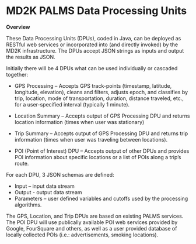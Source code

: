 # MD2K PALMS Data Processing Units

**Overview**

These Data Processing Units (DPUs), coded in Java, can be deployed as RESTful web services or incorporated into (and directly invoked) by the MD2K infrastructure.   The DPUs accept JSON strings as inputs and output the results as JSON.

Initially there will be 4 DPUs what can be used individually or cascaded together:

*	GPS Processing – Accepts GPS track-points (timestamp, latitude, longitude, elevation), cleans and filters, adjusts epoch, and classifies by trip, location, mode of transportation, duration, distance traveled, etc.,  for a user-specified interval (typically 1 minute).

*	Location Summary – Accepts output of GPS Processing DPU and returns location information (times when user was stationary)
*	Trip Summary – Accepts output of GPS Processing DPU and returns trip information (times when user was traveling between locations).
*	POI (Point of Interest) DPU – Accepts output of other DPUs and provides POI information about specific locations or a list of POIs along a trip’s route.

For each DPU, 3 JSON schemas are defined:  
*	Input – input data stream
*	Output  - output data stream
*	Parameters – user defined variables and cutoffs used by the processing algorithms.

The GPS, Location, and Trip DPUs are based on existing PALMS services.  The POI DPU will use publically available POI web services provided by Google, FourSquare and others, as well as a user provided database of locally collected POIs (i.e.: advertisements, smoking locations).   
